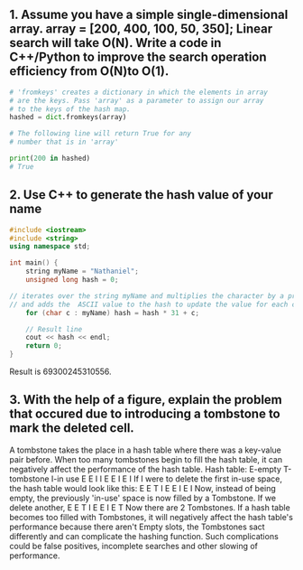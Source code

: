 ## 1. Assume you have a simple single-dimensional array. array = [200, 400, 100, 50, 350]; Linear search will take O(N). Write a code in C++/Python to improve the search operation efficiency from O(N)to O(1).
```python
# 'fromkeys' creates a dictionary in which the elements in array
# are the keys. Pass 'array' as a parameter to assign our array
# to the keys of the hash map.
hashed = dict.fromkeys(array)

# The following line will return True for any
# number that is in 'array'

print(200 in hashed)
# True
```

## 2. Use C++ to generate the hash value of your name
```cpp
#include <iostream>
#include <string>
using namespace std;

int main() {
    string myName = "Nathaniel";
    unsigned long hash = 0;

// iterates over the string myName and multiplies the character by a prime number for the hash function
// and adds the  ASCII value to the hash to update the value for each character.
    for (char c : myName) hash = hash * 31 + c;

    // Result line
    cout << hash << endl;
    return 0;
}
```
Result is 69300245310556.

## 3. With the help of a figure, explain the problem that occured due to introducing a tombstone to mark the deleted cell.
A tombstone takes the place in a hash table where there was a key-value pair before. When too many tombstones begin to fill the hash table, it can negatively affect the performance of the hash table.
Hash table: E-empty T-tombstone I-in use
E E I I E E I E I
If I were to delete the first in-use space, the hash table would look like this:
E E T I E E I E I
Now, instead of being empty, the previously 'in-use' space is now filled by a Tombstone. If we delete another,
E E T I E E I E T
Now there are 2 Tombstones. If a hash table becomes too filled with Tombstones, it will negatively affect the hash table's performance
because there aren't Empty slots, the Tombstones sact differently and can complicate the hashing function. Such complications could be 
false positives, incomplete searches and other slowing of performance.
